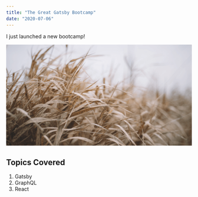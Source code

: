 ```yaml
---
title: "The Great Gatsby Bootcamp"
date: "2020-07-06"
---
```


I just launched a new bootcamp!

![Grass](./images/grass.png)

## Topics Covered

1. Gatsby
2. GraphQL
3. React